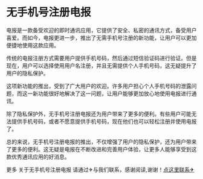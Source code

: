 # 无手机号注册电报

电报是一款备受欢迎的即时通讯应用，它提供了安全、私密的通讯方式，备受用户喜爱。而如今，电报更进一步，推出了无需手机号注册的新功能，让用户可以更加便捷地使用这款应用。

传统的电报注册方式需要用户提供手机号码，然后通过短信验证码进行验证。但是现在，用户可以选择使用用户名注册，并且无需提供个人手机号码，这无疑提升了用户的隐私保护。

这项新功能的推出，受到了广大用户的欢迎。许多用户担心个人手机号码的泄露问题，而这一新功能很好地解决了这一问题，让用户能够更加放心地使用电报进行通讯。

除了隐私保护外，无手机号注册电报还为用户带来了更多的便利。有些用户可能无法提供手机号码，或者不愿意提供手机号码，现在他们也可以轻松注册并使用电报了。

总的来说，无手机号注册电报的推出，不仅增强了用户的隐私保护，还为用户带来了更多的便利。这无疑是电报在不断改进和完善用户体验，让更多人能够享受到这款优秀通讯应用的好消息。

更多 关于无手机号注册电报 请通过✈与我们联系，感谢阅读,谢谢！[点这里联系✈](https://abc.k02.cc)